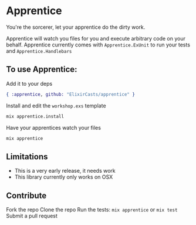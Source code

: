 # Apprentice

You're the sorcerer, let your apprentice do the dirty work.

Apprentice will watch you files for you and execute arbitrary code on your
behalf.  Apprentice currently comes with `Apprentice.ExUnit` to run your tests
and `Apprentice.Handlebars`

## To use Apprentice:

Add it to your deps

```elixir
{ :apprentice, github: "ElixirCasts/apprentice" }
```

Install and edit the `workshop.exs` template

```bash
mix apprentice.install
```

Have your apprentices watch your files

```bash
mix apprentice
```

## Limitations

* This is a very early release, it needs work
* This library currently only works on OSX

## Contribute

Fork the repo
Clone the repo
Run the tests: `mix apprentice` or `mix test`
Submit a pull request
